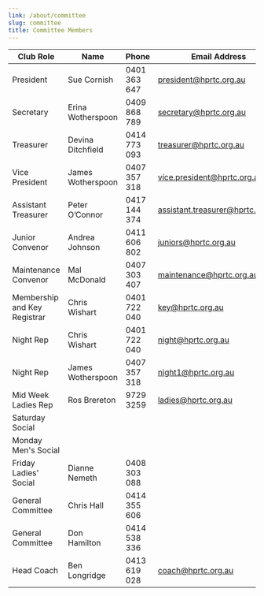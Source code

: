```yaml
---
link: /about/committee
slug: committee
title: Committee Members
---
```


| Club Role                    | Name                          | Phone           | Email Address                      |
| ---------------------------- | ----------------------------- | --------------- | ---------------------------------- |
| President                    | Sue Cornish       | 0401 363 647 | president@hprtc.org.au           |
| Secretary                    | Erina Wotherspoon | 0409 868 789 | secretary@hprtc.org.au           |
| Treasurer                    | Devina Ditchfield | 0414 773 093 | treasurer@hprtc.org.au           |
| Vice President               | James Wotherspoon | 0407 357 318 | vice.president@hprtc.org.au      |
| Assistant Treasurer          | Peter O’Connor    | 0417 144 374 | assistant.treasurer@hprtc.org.au |
| Junior Convenor              | Andrea Johnson    | 0411 606 802 | juniors@hprtc.org.au             |
| Maintenance Convenor         | Mal McDonald      | 0407 303 407 | maintenance@hprtc.org.au         |
| Membership and Key Registrar | Chris Wishart     | 0401 722 040 | key@hprtc.org.au                 |
| Night Rep                    | Chris Wishart     | 0401 722 040 | night@hprtc.org.au               |
| Night Rep                    | James Wotherspoon | 0407 357 318 | night1@hprtc.org.au              |
| Mid Week Ladies Rep          | Ros Brereton      | 9729 3259    | ladies@hprtc.org.au              |
| Saturday Social              |     |  |                                  |
| Monday Men's Social          |     |  |                                  |
| Friday Ladies' Social                | Dianne Nemeth     |    0408 303 088          |                                  |
| General Committee            | Chris Hall        | 0414 355 606 |                                  |
| General Committee            | Don Hamilton      | 0414 538 336 |                                  |
| Head Coach                   | Ben Longridge     | 0413 619 028 | coach@hprtc.org.au               |
